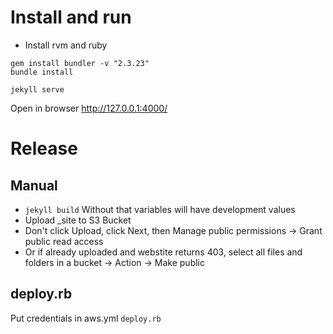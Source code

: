 # Install and run

* Install rvm and ruby
```
gem install bundler -v "2.3.23"
bundle install

jekyll serve
```

Open in browser http://127.0.0.1:4000/

# Release

## Manual

* `jekyll build` Without that variables will have development values
* Upload _site to S3 Bucket
* Don't click Upload, click Next, then Manage public permissions -> Grant public read access
* Or if already uploaded and webstite returns 403, select all files and folders in a bucket -> Action -> Make public

## deploy.rb

Put credentials in aws.yml
`deploy.rb`
